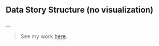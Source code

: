 ## Data Story Structure (no visualization)

...

> See my work [here](https://liuliulexie.github.io/cdv-student/projects/datastory-structure/). 